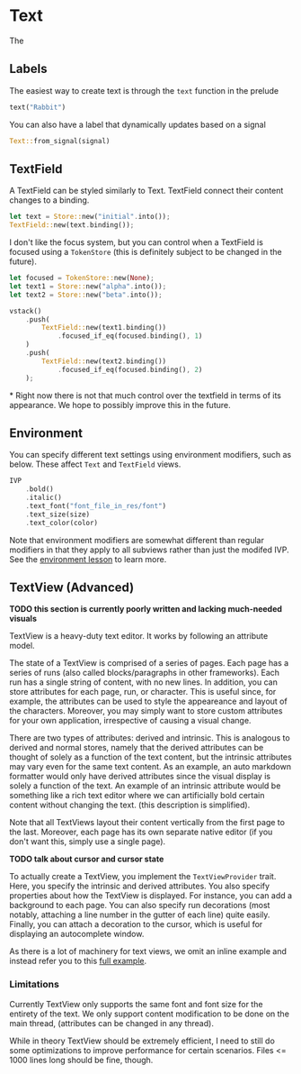 # Text

The

## Labels

The easiest way to create text is through the `text` function in the prelude
```rust
text("Rabbit")
```

You can also have a label that dynamically updates based on a signal
```rust
Text::from_signal(signal)
```

## TextField

A TextField can be styled similarly to Text. TextField connect their content changes
to a binding.
```rust
let text = Store::new("initial".into());
TextField::new(text.binding());
```

I don't like the focus system, but you can control when a TextField is focused
using a `TokenStore` (this is definitely subject to be changed in the future).

```rust
let focused = TokenStore::new(None);
let text1 = Store::new("alpha".into());
let text2 = Store::new("beta".into());

vstack()
    .push(
        TextField::new(text1.binding())
            .focused_if_eq(focused.binding(), 1)
    )
    .push(
        TextField::new(text2.binding())
            .focused_if_eq(focused.binding(), 2)
    );
```

\* Right now there is not that much control over the textfield in terms of its
appearance. We hope to possibly improve this in the future.

## Environment

You can specify different text settings using environment modifiers, such as below.
These affect `Text` and `TextField` views.
```rust
IVP
    .bold()
    .italic()
    .text_font("font_file_in_res/font")
    .text_size(size)
    .text_color(color)
```

Note that environment modifiers are somewhat different than regular modifiers
in that they apply to all subviews rather than just the modifed IVP.
See the [environment lesson](./environment.md) to learn more.

## TextView (Advanced)
**TODO this section is currently poorly written and lacking much-needed visuals**

TextView is a heavy-duty text editor. It works by following an attribute model.

The state of a TextView is comprised of a series of pages. Each page has a series of runs
(also called blocks/paragraphs in other frameworks). Each run has a single string
of content, with no new lines. In addition, you can store attributes for each page,
run, or character. This is useful since, for example, the attributes can be used
to style the appeareance and layout of the characters. Moreover, you may simply
want to store custom attributes for your own application, irrespective of causing
a visual change.

There are two types of attributes: derived and intrinsic.
This is analogous to derived and normal stores, namely that the derived attributes
can be thought of solely as a function of the text content, but the intrinsic attributes
may vary even for the same text content. As an example, an auto markdown formatter
would only have derived attributes since the visual display is solely a function of the text.
An example of an intrinsic attribute would be something like a rich text editor
where we can artificially bold certain content without changing the text.
(this description is simplified).

Note that all TextViews layout their content vertically from the first page
to the last. Moreover, each page has its own separate native editor
(if you don't want this, simply use a single page).

**TODO talk about cursor and cursor state**

To actually create a TextView, you implement the `TextViewProvider` trait. Here,
you specify the intrinsic and derived attributes. You also specify
properties about how the TextView is displayed. For instance, you can add a background
to each page. You can also specify run decorations (most notably, attaching a line number
in the gutter of each line) quite easily. Finally, you can attach a decoration
to the cursor, which is useful for displaying an autocomplete window.

As there is a lot of machinery for text views, we omit an inline example
and instead refer you to this
[full example](https://github.com/monocurl/quarve/blob/main/examples/textview/src/main.rs).

### Limitations
Currently TextView only supports the same font and font size for the entirety
of the text. We only support content modification to be done on the main thread,
(attributes can be changed in any thread).

While in theory TextView should be extremely efficient,
I need to still do some optimizations to improve performance for certain scenarios.
Files <= 1000 lines long should be fine, though.
